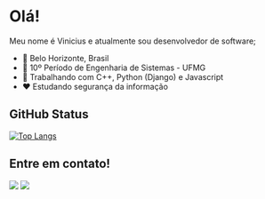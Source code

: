 # Olá!

Meu nome é Vinicius e atualmente sou desenvolvedor de software;

- :round_pushpin:   Belo Horizonte, Brasil
- :school:    10º Período de Engenharia de Sistemas - UFMG 
- :book:    Trabalhando com C++, Python (Django) e Javascript
- :heart:   Estudando segurança da informação


## GitHub Status

[![Top Langs](https://github-readme-stats.vercel.app/api/top-langs/?username=vinicius-cardoso)](https://github.com/anuraghazra/github-readme-stats)


## Entre em contato!

<div>
  <a href = "mailto: vinicius.mct17@gmail.com"><img src="https://img.shields.io/badge/-Gmail-%23EA4335?style=for-the-badge&logo=gmail&logoColor=white" target="_blank"></a>
  <a href="https://www.linkedin.com/in/vinicius-c/" target="_blank"><img src="https://img.shields.io/badge/-LinkedIn-%230077B5?style=for-the-badge&logo=linkedin&logoColor=white" target="_blank"></a>
 </div>
